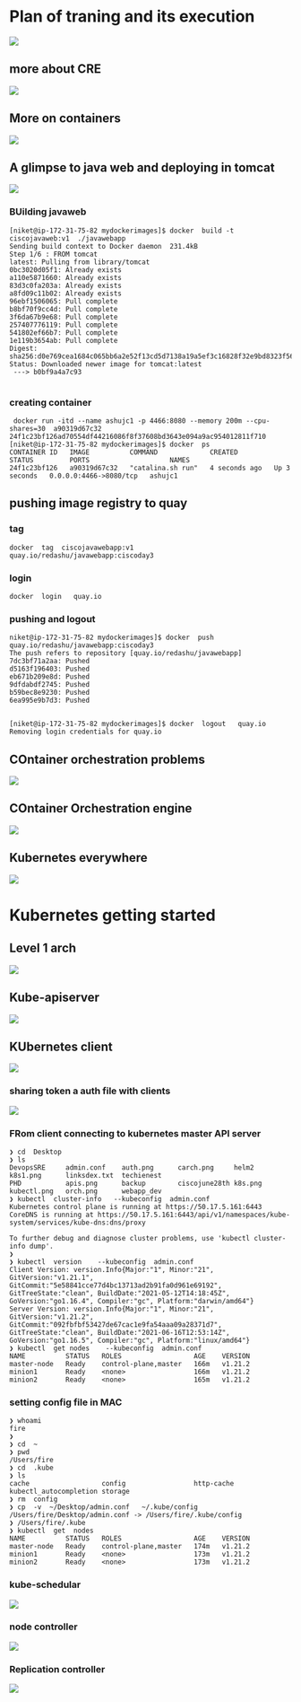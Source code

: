 # Plan of traning and its execution 

<img src="plan.png">

## more about CRE

<img src="cre_rev.png">

## More on containers 

<img src="day2_rev.png">

## A glimpse to java web and deploying in tomcat 

<img src="tomcat.png">

### BUilding javaweb 

```
[niket@ip-172-31-75-82 mydockerimages]$ docker  build -t  ciscojavaweb:v1  ./javawebapp  
Sending build context to Docker daemon  231.4kB
Step 1/6 : FROM tomcat
latest: Pulling from library/tomcat
0bc3020d05f1: Already exists 
a110e5871660: Already exists 
83d3c0fa203a: Already exists 
a8fd09c11b02: Already exists 
96ebf1506065: Pull complete 
b8bf70f9cc4d: Pull complete 
3f6da67b9e68: Pull complete 
257407776119: Pull complete 
541802ef66b7: Pull complete 
1e119b3654ab: Pull complete 
Digest: sha256:d0e769cea1684c065bb6a2e52f13cd5d7138a19a5ef3c16828f32e9bd8323f56
Status: Downloaded newer image for tomcat:latest
 ---> b0bf9a4a7c93
 
 ```
 
 ### creating container 
 
 ```
  docker run -itd --name ashujc1 -p 4466:8080 --memory 200m --cpu-shares=30  a90319d67c32 
24f1c23bf126ad70554df44216086f8f37608bd3643e094a9ac954012811f710
[niket@ip-172-31-75-82 mydockerimages]$ docker  ps
CONTAINER ID   IMAGE          COMMAND             CREATED         STATUS         PORTS                    NAMES
24f1c23bf126   a90319d67c32   "catalina.sh run"   4 seconds ago   Up 3 seconds   0.0.0.0:4466->8080/tcp   ashujc1

```

## pushing image registry to quay 

### tag

```
docker  tag  ciscojavawebapp:v1    quay.io/redashu/javawebapp:ciscoday3 
```

### login 

```
docker  login   quay.io  

```

### pushing and logout 

```
niket@ip-172-31-75-82 mydockerimages]$ docker  push  quay.io/redashu/javawebapp:ciscoday3
The push refers to repository [quay.io/redashu/javawebapp]
7dc3bf71a2aa: Pushed 
d5163f196403: Pushed 
eb671b209e8d: Pushed 
9dfdabdf2745: Pushed 
b59bec8e9230: Pushed 
6ea995e9b7d3: Pushed 


[niket@ip-172-31-75-82 mydockerimages]$ docker  logout   quay.io  
Removing login credentials for quay.io

```

## COntainer orchestration problems 

<img src="carch.png">

## COntainer Orchestration engine 

<img src="orch.png">

## Kubernetes everywhere 

<img src="k8s.png">

# Kubernetes getting started

## Level 1 arch 

<img src="k8s1.png">

## Kube-apiserver

<img src="apis.png">


## KUbernetes client 

<img src="kubectl.png">

### sharing token a auth file with clients 

<img src="auth.png">

### FRom client connecting to kubernetes master API server  

```
❯ cd  Desktop
❯ ls
DevopsSRE     admin.conf    auth.png      carch.png     helm2         k8s1.png      linksdex.txt  techienest
PHD           apis.png      backup        ciscojune28th k8s.png       kubectl.png   orch.png      webapp_dev
❯ kubectl  cluster-info   --kubeconfig  admin.conf
Kubernetes control plane is running at https://50.17.5.161:6443
CoreDNS is running at https://50.17.5.161:6443/api/v1/namespaces/kube-system/services/kube-dns:dns/proxy

To further debug and diagnose cluster problems, use 'kubectl cluster-info dump'.
❯ 
❯ kubectl  version    --kubeconfig  admin.conf
Client Version: version.Info{Major:"1", Minor:"21", GitVersion:"v1.21.1", GitCommit:"5e58841cce77d4bc13713ad2b91fa0d961e69192", GitTreeState:"clean", BuildDate:"2021-05-12T14:18:45Z", GoVersion:"go1.16.4", Compiler:"gc", Platform:"darwin/amd64"}
Server Version: version.Info{Major:"1", Minor:"21", GitVersion:"v1.21.2", GitCommit:"092fbfbf53427de67cac1e9fa54aaa09a28371d7", GitTreeState:"clean", BuildDate:"2021-06-16T12:53:14Z", GoVersion:"go1.16.5", Compiler:"gc", Platform:"linux/amd64"}
❯ kubectl  get nodes    --kubeconfig  admin.conf
NAME          STATUS   ROLES                  AGE    VERSION
master-node   Ready    control-plane,master   166m   v1.21.2
minion1       Ready    <none>                 166m   v1.21.2
minion2       Ready    <none>                 165m   v1.21.2

```

### setting config file in MAC 

```
❯ whoami
fire
❯ 
❯ cd  ~
❯ pwd
/Users/fire
❯ cd  .kube
❯ ls
cache                  config                 http-cache             kubectl_autocompletion storage
❯ rm  config
❯ cp  -v  ~/Desktop/admin.conf   ~/.kube/config
/Users/fire/Desktop/admin.conf -> /Users/fire/.kube/config
❯ /Users/fire/.kube
❯ kubectl  get  nodes
NAME          STATUS   ROLES                  AGE    VERSION
master-node   Ready    control-plane,master   174m   v1.21.2
minion1       Ready    <none>                 173m   v1.21.2
minion2       Ready    <none>                 173m   v1.21.2

```

### kube-schedular 

<img src="sche.png">


### node controller 

<img src="node.png">

### Replication controller 

<img src="rc.png">





